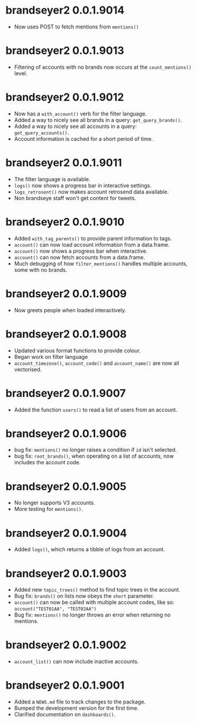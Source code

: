 # brandseyer2 0.0.1.9014

* Now uses POST to fetch mentions from `mentions()`

# brandseyer2 0.0.1.9013

* Filtering of accounts with no brands now occurs at the `count_mentions()` level.

# brandseyer2 0.0.1.9012

* Now has a `with_account()` verb for the filter language.
* Added a way to nicely see all brands in a query: `get_query_brands()`.
* Added a way to nicely see all accounts in a query: `get_query_accounts()`.
* Account information is cached for a short period of time.

# brandseyer2 0.0.1.9011

* The filter language is available.
* `logs()` now shows a progress bar in interactive settings.
* `logs_retrosent()` now makes account retrosend data available.
* Non brandseye staff won't get content for tweets.

# brandseyer2 0.0.1.9010

* Added `with_tag_parents()` to provide parent information to tags.
* `account()` can now load account information from a data.frame.
* `account()` now shows a progress bar when interactive. 
* `account()` can now fetch accounts from a data.frame. 
* Much debugging of how `filter_mentions()` handles multiple 
  accounts, some with no brands.

# brandseyer2 0.0.1.9009

* Now greets people when loaded interactively.

# brandseyer2 0.0.1.9008

* Updated various format functions to provide colour. 
* Began work on filter language
* `account_timezone()`, `account_code()` and `account_name()` are now all vectorised.

# brandseyer2 0.0.1.9007

* Added the function `users()` to read a list of users from an account.

# brandseyer2 0.0.1.9006

* bug fix: `mentions()` no longer raises a condition if `id` isn't selected.
* bug fix: `root_brands()`, when operating on a list of accounts, now includes the account code.

# brandseyer2 0.0.1.9005

* No longer supports V3 accounts.
* More testing for `mentions()`.

# brandseyer2 0.0.1.9004

* Added `logs()`, which returns a tibble of logs from an account.

# brandseyer2 0.0.1.9003

* Added new `topic_trees()` method to find topic trees in the account.
* Bug fix: `brands()` on lists now obeys the `short` parameter.
* `account()` can now be called with multiple account codes, like so: 
  ``` account("TEST01AA", "TEST02AA") ```
* Bug fix: `mentions()` no longer throws an error when returning no mentions.

# brandseyer2 0.0.1.9002

* `account_list()` can now include inactive accounts.

# brandseyer2 0.0.1.9001

* Added a `NEWS.md` file to track changes to the package.
* Bumped the development version for the first time.
* Clarified documentation on `dashboards()`.
